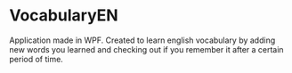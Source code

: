 # VocabularyEN
Application made in WPF. Created to learn english vocabulary by adding new words you learned and checking out if you remember it after a certain period of time.
